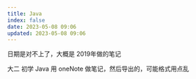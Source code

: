 ```yaml
---
title: Java
index: false
date: 2023-05-08 09:06
updated: 2023-05-08 09:06
---
```


日期是对不上了，大概是 2019年做的笔记

大二 初学 Java 用 oneNote 做笔记，然后导出的，可能格式用点乱
